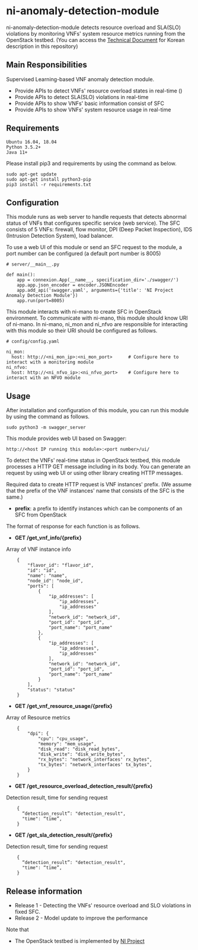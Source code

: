 # ni-anomaly-detection-module
ni-anomaly-detection-module detects resource overload and SLA(SLO) violations by monitoring VNFs' system resource metrics running from the OpenStack testbed. (You can access the [Technical Document](https://github.com/dpnm-ni/ni-anomaly-detection-public/blob/master/Technical_Document_Korean.pdf) for Korean description in this repository)

## Main Responsibilities
Supervised Learning-based VNF anomaly detection module.
- Provide APIs to detect VNFs' resource overload states in real-time ()
- Provide APIs to detect SLA(SLO) violations in real-time
- Provide APIs to show VNFs' basic information consist of SFC
- Provide APIs to show VNFs' system resource usage in real-time

## Requirements
```
Ubuntu 16.04, 18.04
Python 3.5.2+
Java 11+
```

Please install pip3 and requirements by using the command as below.
```
sudo apt-get update
sudo apt-get install python3-pip
pip3 install -r requirements.txt
```

## Configuration
This module runs as web server to handle requests that detects abnormal status of VNFs that configures specific service (web service). The SFC consists of 5 VNFs: firewall, flow monitor, DPI (Deep Packet Inspection), IDS (Intrusion Detection System), load balancer.

To use a web UI of this module or send an SFC request to the module, a port number can be configured (a default port number is 8005)

```
# server/__main__.py

def main():
    app = connexion.App(__name__, specification_dir='./swagger/')
    app.app.json_encoder = encoder.JSONEncoder
    app.add_api('swagger.yaml', arguments={'title': 'NI Project Anomaly Detection Module'})
    app.run(port=8005)
```

This module interacts with ni-mano to create SFC in OpenStack environment.
To communicate with ni-mano, this module should know URI of ni-mano.
In ni-mano, ni_mon and ni_nfvo are responsible for interacting with this module so their URI should be configured as follows.

```
# config/config.yaml

ni_mon:
  host: http://<ni_mon_ip>:<ni_mon_port>      # Configure here to interact with a monitoring module
ni_nfvo:
  host: http://<ni_nfvo_ip>:<ni_nfvo_port>    # Configure here to interact with an NFVO module
```


## Usage

After installation and configuration of this module, you can run this module by using the command as follows.

```
sudo python3 -m swagger_server
```

This module provides web UI based on Swagger:

```
http://<host IP running this module>:<port number>/ui/
```

To detect the VNFs' real-time status in OpenStack testbed, this module processes a HTTP GET message including in its body.
You can generate an request by using web UI or using other library creating HTTP messages.

Required data to create HTTP request is VNF instances' prefix.
(We assume that the prefix of the VNF instances' name that consists of the SFC is the same.)

- **prefix**: a prefix to identify instances which can be components of an SFC from OpenStack


The format of response for each function is as follows.


- **GET /get_vnf_info/{prefix}**

Array of VNF instance info

```
	{
    	"flavor_id": "flavor_id",
    	"id": "id",
    	"name": "name",
    	"node_id": "node_id",
    	"ports": [
      		{
	        	"ip_addresses": [
          			"ip_addresses",
          			"ip_addresses"
        		],
        		"network_id": "network_id",
        		"port_id": "port_id",
        		"port_name": "port_name"
      		},
      		{
        		"ip_addresses": [
          			"ip_addresses",
          			"ip_addresses"
        		],
        		"network_id": "network_id",
        		"port_id": "port_id",
        		"port_name": "port_name"
      		}
    	],
    	"status": "status"
  	}
```

- **GET /get_vnf_resource_usage/{prefix}**

Array of Resource metrics

```
    {
		"dpi": {
    		"cpu": "cpu_usage",
    		"memory": "mem_usage",
	    	"disk_read": "disk_read_bytes",
    		"disk_write": "disk_write_bytes",
    		"rx_bytes": "network_interfaces' rx_bytes",
    		"tx_bytes": "network_interfaces' tx_bytes",
  		}
    }
```

- **GET /get_resource_overload_detection_result/{prefix}**

Detection result, time for sending request

```
    {
      “detection_result”: "detection_result",
      "time": “time”,
    }
```

- **GET /get_sla_detection_result/{prefix}**

Detection result, time for sending request

```
    {
      “detection_result”: "detection_result",
      "time": “time”,
    }
```

## Release information
* Release 1 - Detecting the VNFs' resource overload and SLO violations in fixed SFC.
* Release 2 - Model update to improve the performance

Note that
* The OpenStack testbed is implemented by [NI Project](https://github.com/dpnm-ni)

